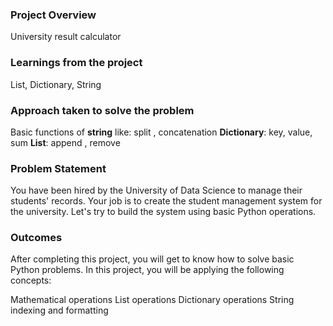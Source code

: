 ### Project Overview

 University result calculator


### Learnings from the project

 List, Dictionary, String


### Approach taken to solve the problem

 Basic functions of **string** like: split , concatenation
**Dictionary**:  key, value, sum
**List**: append , remove

### Problem Statement
You have been hired by the University of Data Science to manage their students' records. Your job is to create the student management system for the university. Let's try to build the system using basic Python operations.

### Outcomes
After completing this project, you will get to know how to solve basic Python problems. In this project, you will be applying the following concepts:

Mathematical operations
List operations
Dictionary operations
String indexing and formatting


